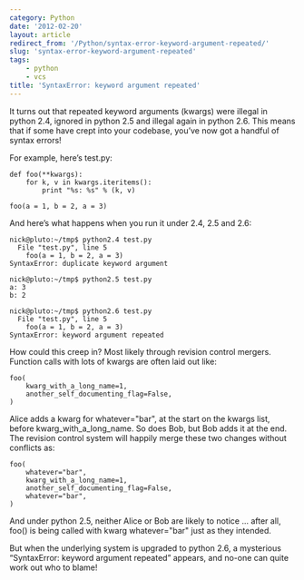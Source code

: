 ```yaml
---
category: Python
date: '2012-02-20'
layout: article
redirect_from: '/Python/syntax-error-keyword-argument-repeated/'
slug: 'syntax-error-keyword-argument-repeated'
tags:
    - python
    - vcs
title: 'SyntaxError: keyword argument repeated'
---
```


It turns out that repeated keyword arguments (kwargs) were illegal in
python 2.4, ignored in python 2.5 and illegal again in python 2.6. This
means that if some have crept into your codebase, you’ve now got a
handful of syntax errors!

For example, here’s test.py:

    def foo(**kwargs):
        for k, v in kwargs.iteritems():
            print "%s: %s" % (k, v)

    foo(a = 1, b = 2, a = 3)

And here’s what happens when you run it under 2.4, 2.5 and 2.6:

    nick@pluto:~/tmp$ python2.4 test.py
      File "test.py", line 5
        foo(a = 1, b = 2, a = 3)
    SyntaxError: duplicate keyword argument

    nick@pluto:~/tmp$ python2.5 test.py
    a: 3
    b: 2

    nick@pluto:~/tmp$ python2.6 test.py
      File "test.py", line 5
        foo(a = 1, b = 2, a = 3)
    SyntaxError: keyword argument repeated

How could this creep in? Most likely through revision control mergers.
Function calls with lots of kwargs are often laid out like:

    foo(
        kwarg_with_a_long_name=1,
        another_self_documenting_flag=False,
    )

Alice adds a kwarg for whatever="bar", at the start on the kwargs list,
before kwarg\_with\_a\_long\_name. So does Bob, but Bob adds it at the
end. The revision control system will happily merge these two changes
without conflicts as:

    foo(
        whatever="bar",
        kwarg_with_a_long_name=1,
        another_self_documenting_flag=False,
        whatever="bar",
    )

And under python 2.5, neither Alice or Bob are likely to notice ...
after all, foo() is being called with kwarg whatever="bar" just as they
intended.

But when the underlying system is upgraded to python 2.6, a mysterious
“SyntaxError: keyword argument repeated” appears, and no-one can quite
work out who to blame!
